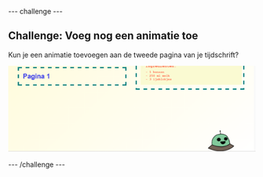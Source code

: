 \--- challenge \---

## Challenge: Voeg nog een animatie toe

Kun je een animatie toevoegen aan de tweede pagina van je tijdschrift?

![screenshot](images/magazine-animation-challenge.png)

\--- /challenge \---